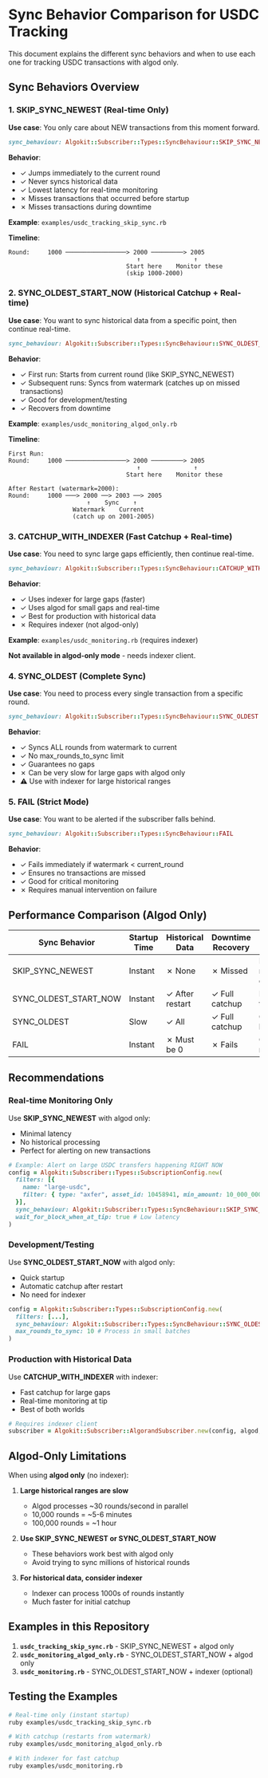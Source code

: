 # Sync Behavior Comparison for USDC Tracking

This document explains the different sync behaviors and when to use each one for tracking USDC transactions with algod only.

## Sync Behaviors Overview

### 1. SKIP_SYNC_NEWEST (Real-time Only)

**Use case**: You only care about NEW transactions from this moment forward.

```ruby
sync_behaviour: Algokit::Subscriber::Types::SyncBehaviour::SKIP_SYNC_NEWEST
```

**Behavior**:
- ✓ Jumps immediately to the current round
- ✓ Never syncs historical data
- ✓ Lowest latency for real-time monitoring
- ✗ Misses transactions that occurred before startup
- ✗ Misses transactions during downtime

**Example**: `examples/usdc_tracking_skip_sync.rb`

**Timeline**:
```
Round:     1000 ─────────────────> 2000 ─────────> 2005
                                    ↑               ↑
                                 Start here    Monitor these
                                 (skip 1000-2000)
```

### 2. SYNC_OLDEST_START_NOW (Historical Catchup + Real-time)

**Use case**: You want to sync historical data from a specific point, then continue real-time.

```ruby
sync_behaviour: Algokit::Subscriber::Types::SyncBehaviour::SYNC_OLDEST_START_NOW
```

**Behavior**:
- ✓ First run: Starts from current round (like SKIP_SYNC_NEWEST)
- ✓ Subsequent runs: Syncs from watermark (catches up on missed transactions)
- ✓ Good for development/testing
- ✓ Recovers from downtime

**Example**: `examples/usdc_monitoring_algod_only.rb`

**Timeline**:
```
First Run:
Round:     1000 ─────────────────> 2000 ─────────> 2005
                                    ↑               ↑
                                 Start here    Monitor these

After Restart (watermark=2000):
Round:     1000 ───> 2000 ──> 2003 ──> 2005
                      ↑    Sync    ↑
                  Watermark    Current
                  (catch up on 2001-2005)
```

### 3. CATCHUP_WITH_INDEXER (Fast Catchup + Real-time)

**Use case**: You need to sync large gaps efficiently, then continue real-time.

```ruby
sync_behaviour: Algokit::Subscriber::Types::SyncBehaviour::CATCHUP_WITH_INDEXER
```

**Behavior**:
- ✓ Uses indexer for large gaps (faster)
- ✓ Uses algod for small gaps and real-time
- ✓ Best for production with historical data
- ✗ Requires indexer (not algod-only)

**Example**: `examples/usdc_monitoring.rb` (requires indexer)

**Not available in algod-only mode** - needs indexer client.

### 4. SYNC_OLDEST (Complete Sync)

**Use case**: You need to process every single transaction from a specific round.

```ruby
sync_behaviour: Algokit::Subscriber::Types::SyncBehaviour::SYNC_OLDEST
```

**Behavior**:
- ✓ Syncs ALL rounds from watermark to current
- ✓ No max_rounds_to_sync limit
- ✓ Guarantees no gaps
- ✗ Can be very slow for large gaps with algod only
- ⚠️ Use with indexer for large historical ranges

### 5. FAIL (Strict Mode)

**Use case**: You want to be alerted if the subscriber falls behind.

```ruby
sync_behaviour: Algokit::Subscriber::Types::SyncBehaviour::FAIL
```

**Behavior**:
- ✓ Fails immediately if watermark < current_round
- ✓ Ensures no transactions are missed
- ✓ Good for critical monitoring
- ✗ Requires manual intervention on failure

## Performance Comparison (Algod Only)

| Sync Behavior          | Startup Time | Historical Data | Downtime Recovery | Best For                |
|------------------------|--------------|-----------------|-------------------|-------------------------|
| SKIP_SYNC_NEWEST       | Instant      | ✗ None          | ✗ Missed          | Live monitoring only    |
| SYNC_OLDEST_START_NOW  | Instant      | ✓ After restart | ✓ Full catchup    | Development, testing    |
| SYNC_OLDEST            | Slow         | ✓ All           | ✓ Full catchup    | Complete historical     |
| FAIL                   | Instant      | ✗ Must be 0     | ✗ Fails           | Critical monitoring     |

## Recommendations

### Real-time Monitoring Only
Use **SKIP_SYNC_NEWEST** with algod only:
- Minimal latency
- No historical processing
- Perfect for alerting on new transactions

```ruby
# Example: Alert on large USDC transfers happening RIGHT NOW
config = Algokit::Subscriber::Types::SubscriptionConfig.new(
  filters: [{
    name: "large-usdc",
    filter: { type: "axfer", asset_id: 10458941, min_amount: 10_000_000 }
  }],
  sync_behaviour: Algokit::Subscriber::Types::SyncBehaviour::SKIP_SYNC_NEWEST,
  wait_for_block_when_at_tip: true # Low latency
)
```

### Development/Testing
Use **SYNC_OLDEST_START_NOW** with algod only:
- Quick startup
- Automatic catchup after restart
- No need for indexer

```ruby
config = Algokit::Subscriber::Types::SubscriptionConfig.new(
  filters: [...],
  sync_behaviour: Algokit::Subscriber::Types::SyncBehaviour::SYNC_OLDEST_START_NOW,
  max_rounds_to_sync: 10 # Process in small batches
)
```

### Production with Historical Data
Use **CATCHUP_WITH_INDEXER** with indexer:
- Fast catchup for large gaps
- Real-time monitoring at tip
- Best of both worlds

```ruby
# Requires indexer client
subscriber = Algokit::Subscriber::AlgorandSubscriber.new(config, algod, indexer)
```

## Algod-Only Limitations

When using **algod only** (no indexer):

1. **Large historical ranges are slow**
   - Algod processes ~30 rounds/second in parallel
   - 10,000 rounds = ~5-6 minutes
   - 100,000 rounds = ~1 hour

2. **Use SKIP_SYNC_NEWEST or SYNC_OLDEST_START_NOW**
   - These behaviors work best with algod only
   - Avoid trying to sync millions of historical rounds

3. **For historical data, consider indexer**
   - Indexer can process 1000s of rounds instantly
   - Much faster for initial catchup

## Examples in this Repository

1. **`usdc_tracking_skip_sync.rb`** - SKIP_SYNC_NEWEST + algod only
2. **`usdc_monitoring_algod_only.rb`** - SYNC_OLDEST_START_NOW + algod only
3. **`usdc_monitoring.rb`** - SYNC_OLDEST_START_NOW + indexer (optional)

## Testing the Examples

```bash
# Real-time only (instant startup)
ruby examples/usdc_tracking_skip_sync.rb

# With catchup (restarts from watermark)
ruby examples/usdc_monitoring_algod_only.rb

# With indexer for fast catchup
ruby examples/usdc_monitoring.rb
```
